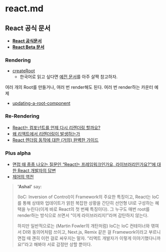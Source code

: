 # react.md

## React 공식 문서

- [**React 공식문서**](https://ko.reactjs.org/)
- [**React Beta 문서**](https://beta.reactjs.org/)

### Rendering

- [createRoot](https://beta.reactjs.org/reference/react-dom/client/createRoot)
  - 한국어로 읽고 싶다면 [예전 문서](https://ko.reactjs.org/docs/react-dom-client.html#createroot)를 아주 살짝 참고하자.

여러 개의 Root를 만들거나, 여러 번 render해도 된다.
여러 번 render하는 카운터 예제

- [updating-a-root-component](https://beta.reactjs.org/reference/react-dom/client/createRoot#updating-a-root-component)

### Re-Rendering

- [React는 컴포넌트를 언제 다시 리렌더링 할까요?](https://velog.io/@surim014/react-rerender)
- [왜 리액트에서 리렌더링이 발생하는가](https://medium.com/@yujso66/%EB%B2%88%EC%97%AD-%EC%99%9C-%EB%A6%AC%EC%95%A1%ED%8A%B8%EC%97%90%EC%84%9C-%EB%A6%AC%EB%A0%8C%EB%8D%94%EB%A7%81%EC%9D%B4-%EB%B0%9C%EC%83%9D%ED%95%98%EB%8A%94%EA%B0%80-74dd239b0063)
- [React 렌더링 동작에 대한 (거의) 완벽한 가이드](https://velog.io/@superlipbalm/blogged-answers-a-mostly-complete-guide-to-react-rendering-behavior)

### Plus alpha

- [면접 때 종종 나오는 질문인 “React는 프레임워크인가요, 라이브러리인가요?”에 대한 React 개발자의 답변](https://twitter.com/trueadm/status/1194567962784653312)
- [제어의 역전](https://martinfowler.com/bliki/InversionOfControl.html)

> **'Ashal'** say:
>
>(IoC: Inversion of Control)이 Framework의 주요한 특징이고, React는 IoC를 통해 상태와 업데이트가 얽힌 복잡한 상황을 간단히 선언형 UI로 구성하는 혜택을 누린다(이게 바로 React의 첫 번째 특징이다). 그 누구도 매번 root를 render하는 방식으로 쓰면서 “이게 라이브러리지!”라며 감탄하지 않는다.
>
>하지만 일반적으로는 (Martin Fowler의 개탄처럼) IoC는 IoC 컨테이너와 엮여서 DI와 동의어처럼 쓰이고, Next.js, Remix 같은 걸 Framework이라고 부르니 면접 때 괜히 이런 걸로 싸우지는 말자. “리액트 개발자가 이렇게 이야기했다니까요!”라고 해봐야 서로 감정만 상할 뿐이다.
